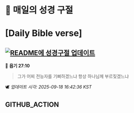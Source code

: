 # 🙏 매일의 성경 구절
# [Daily Bible verse]
## [![README에 성경구절 업데이트](https://github.com/DONGSUKA/first_test/actions/workflows/update-readme-bible.yml/badge.svg)](https://github.com/DONGSUKA/first_test/actions/workflows/update-readme-bible.yml)
<!-- START_BIBLE_VERSE -->
📖 **욥기 27:10**
> 그가 어찌 전능자를 기뻐하겠느냐 항상 하나님께 부르짖겠느냐

🕊️ _업데이트 시각: 2025-09-18 16:42:36 KST_
  <!-- END_BIBLE_VERSE -->
## GITHUB_ACTION

